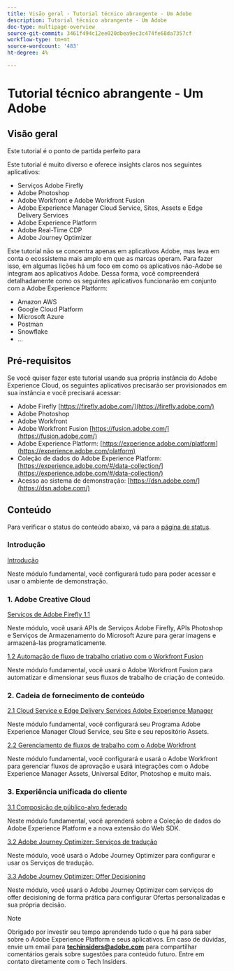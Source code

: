 ```yaml
---
title: Visão geral - Tutorial técnico abrangente - Um Adobe
description: Tutorial técnico abrangente - Um Adobe
doc-type: multipage-overview
source-git-commit: 3461f494c12ee020dbea9ec3c474fe68da7357cf
workflow-type: tm+mt
source-wordcount: '483'
ht-degree: 4%

---
```


# Tutorial técnico abrangente - Um Adobe

## Visão geral

Este tutorial é o ponto de partida perfeito para

Este tutorial é muito diverso e oferece insights claros nos seguintes aplicativos:

- Serviços Adobe Firefly
- Adobe Photoshop
- Adobe Workfront e Adobe Workfront Fusion
- Adobe Experience Manager Cloud Service, Sites, Assets e Edge Delivery Services
- Adobe Experience Platform
- Adobe Real-Time CDP
- Adobe Journey Optimizer


Este tutorial não se concentra apenas em aplicativos Adobe, mas leva em conta o ecossistema mais amplo em que as marcas operam. Para fazer isso, em algumas lições há um foco em como os aplicativos não-Adobe se integram aos aplicativos Adobe. Dessa forma, você compreenderá detalhadamente como os seguintes aplicativos funcionarão em conjunto com a Adobe Experience Platform:

- Amazon AWS
- Google Cloud Platform
- Microsoft Azure
- Postman
- Snowflake
- ...

## Pré-requisitos

Se você quiser fazer este tutorial usando sua própria instância do Adobe Experience Cloud, os seguintes aplicativos precisarão ser provisionados em sua instância e você precisará acessar:

- Adobe Firefly [https://firefly.adobe.com/](https://firefly.adobe.com/)
- Adobe Photoshop
- Adobe Workfront
- Adobe Workfront Fusion [https://fusion.adobe.com/](https://fusion.adobe.com/)
- Adobe Experience Platform: [https://experience.adobe.com/platform](https://experience.adobe.com/platform)
- Coleção de dados do Adobe Experience Platform: [https://experience.adobe.com/#/data-collection/](https://experience.adobe.com/#/data-collection/)
- Acesso ao sistema de demonstração: [https://dsn.adobe.com/](https://dsn.adobe.com/)

## Conteúdo

Para verificar o status do conteúdo abaixo, vá para a [página de status](./status.md).

### Introdução

[Introdução](./modules/getting-started/gettingstarted/getting-started.md)

Neste módulo fundamental, você configurará tudo para poder acessar e usar o ambiente de demonstração.

### 1. Adobe Creative Cloud

[Serviços de Adobe Firefly 1.1](./modules/creative-cloud/module1.1/firefly-services.md)

Neste módulo, você usará APIs de Serviços Adobe Firefly, APIs Photoshop e Serviços de Armazenamento do Microsoft Azure para gerar imagens e armazená-las programaticamente.

[1.2 Automação de fluxo de trabalho criativo com o Workfront Fusion](./modules/creative-cloud/module1.2/automation.md)

Neste módulo fundamental, você usará o Adobe Workfront Fusion para automatizar e dimensionar seus fluxos de trabalho de criação de conteúdo.

### 2. Cadeia de fornecimento de conteúdo

[2.1 Cloud Service e Edge Delivery Services Adobe Experience Manager](./modules/csc/module2.1/aemcs.md)

Neste módulo fundamental, você configurará seu Programa Adobe Experience Manager Cloud Service, seu Site e seu repositório Assets.

[2.2 Gerenciamento de fluxos de trabalho com o Adobe Workfront](./modules/csc/module2.2/workfront.md)

Neste módulo fundamental, você configurará e usará o Adobe Workfront para gerenciar fluxos de aprovação e usará integrações com o Adobe Experience Manager Assets, Universal Editor, Photoshop e muito mais.

### 3. Experiência unificada do cliente

[3.1 Composição de público-alvo federado](./modules/uce/module3.1/fac.md)

Neste módulo fundamental, você aprenderá sobre a Coleção de dados do Adobe Experience Platform e a nova extensão do Web SDK.

[3.2 Adobe Journey Optimizer: Serviços de tradução](./modules/uce/module3.2/ajotranslationsvcs.md)

Neste módulo, você usará o Adobe Journey Optimizer para configurar e usar os Serviços de tradução.

[3.3 Adobe Journey Optimizer: Offer Decisioning](./modules/uce/module3.3/offer-decisioning.md)

Neste módulo, você usará o Adobe Journey Optimizer com serviços do offer decisioning de forma prática para configurar Ofertas personalizadas e sua própria decisão.

>[!NOTE]
>
>Obrigado por investir seu tempo aprendendo tudo o que há para saber sobre o Adobe Experience Platform e seus aplicativos. Em caso de dúvidas, envie um email para **techinsiders@adobe.com** para compartilhar comentários gerais sobre sugestões para conteúdo futuro. Entre em contato diretamente com o Tech Insiders.
